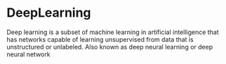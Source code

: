 # DeepLearning
Deep learning is a subset of machine learning in artificial intelligence that has networks capable of learning unsupervised from data that is unstructured or unlabeled. Also known as deep neural learning or deep neural network
